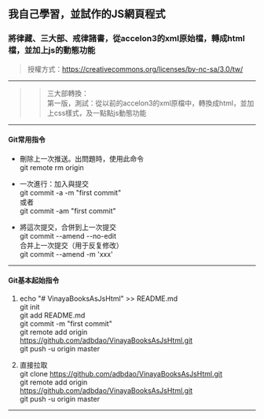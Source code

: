 ## 我自己學習，並試作的JS網頁程式  
### 將律藏、三大部、戒律諸書，從accelon3的xml原始檔，轉成html檔，並加上js的動態功能  
> 授權方式：https://creativecommons.org/licenses/by-nc-sa/3.0/tw/  
***  
>> 三大部轉換：  
第一版，測試：從以前的accelon3的xml原檔中，轉換成html，並加上css樣式，及一點點js動態功能  
***  
#### Git常用指令  
* 刪除上一次推送。出問題時，使用此命令  
git remote rm origin  
  
* 一次進行：加入與提交  
git commit -a -m "first commit"  
或者  
git commit -am "first commit"  
  
* 將這次提交，合併到上一次提交  
git commit --amend --no-edit  
合并上一次提交（用于反复修改）  
git commit --amend -m 'xxx'  
  
***  
#### Git基本起始指令  
1. echo "# VinayaBooksAsJsHtml" >> README.md  
git init  
git add README.md  
git commit -m "first commit"  
git remote add origin https://github.com/adbdao/VinayaBooksAsJsHtml.git  
git push -u origin master  
  
2. 直接拉取  
git clone https://github.com/adbdao/VinayaBooksAsJsHtml.git  
git remote add origin https://github.com/adbdao/VinayaBooksAsJsHtml.git  
git push -u origin master  
***  